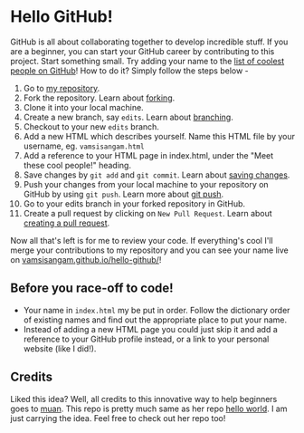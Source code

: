 # Hello GitHub!

GitHub is all about collaborating together to develop incredible stuff. If you are a beginner, you can start your GitHub career by contributing to this project. Start something small. Try adding your name to the [list of coolest people on GitHub](https://vamsisangam.github.io/hello-github/#meet-these-cool-people)! How to do it? Simply follow the steps below -

1.  Go to [my repository](https://github.com/VamsiSangam/hello-github).
2.  Fork the repository. Learn about [forking](https://help.github.com/articles/fork-a-repo/).
3.  Clone it into your local machine.
4.  Create a new branch, say `edits`. Learn about [branching](https://www.atlassian.com/git/tutorials/using-branches/git-branch).
5.  Checkout to your new `edits` branch.
6.  Add a new HTML which describes yourself. Name this HTML file by your username, eg. `vamsisangam.html`
7.  Add a reference to your HTML page in index.html, under the "Meet these cool people!" heading.
8.  Save changes by `git add` and `git commit`. Learn about [saving changes](https://www.atlassian.com/git/tutorials/saving-changes/git-add).
9.  Push your changes from your local machine to your repository on GitHub by using `git push`. Learn more about [git push](https://www.atlassian.com/git/tutorials/syncing/git-push).
10.  Go to your edits branch in your forked repository in GitHub.
11.  Create a pull request by clicking on `New Pull Request`. Learn about [creating a pull request](https://help.github.com/articles/creating-a-pull-request/).

Now all that's left is for me to review your code. If everything's cool I'll merge your contributions to my repository and you can see your name live on [vamsisangam.github.io/hello-github/](https://vamsisangam.github.io/hello-github/)!

## Before you race-off to code!

*   Your name in `index.html` my be put in order. Follow the dictionary order of existing names and find out the appropriate place to put your name.
*   Instead of adding a new HTML page you could just skip it and add a reference to your GitHub profile instead, or a link to your personal website (like I did!).

## Credits

Liked this idea? Well, all credits to this innovative way to help beginners goes to [muan](https://github.com/muan). This repo is pretty much same as her repo [hello world](https://github.com/muan/hello-world). I am just carrying the idea. Feel free to check out her repo too!

